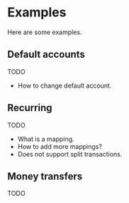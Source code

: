 # Examples

Here are some examples.

## Default accounts

TODO

* How to change default account.

## Recurring

TODO

* What is a mapping.
* How to add more mappings?
* Does not support split transactions.

## Money transfers

TODO
